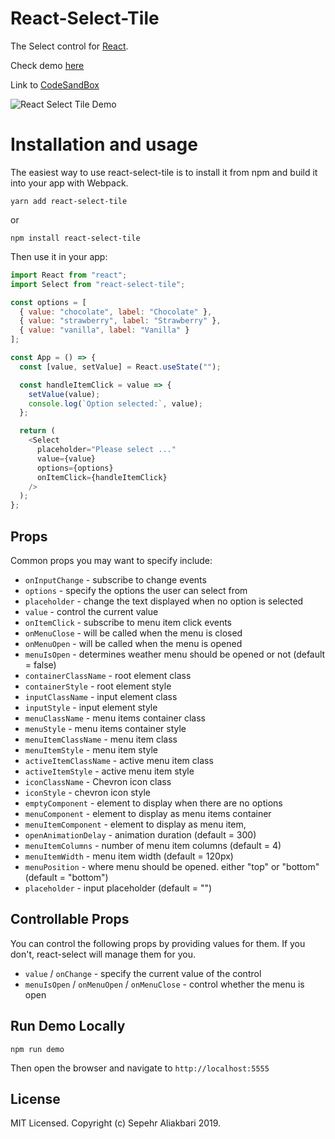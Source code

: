 # React-Select-Tile

The Select control for [React](https://reactjs.com).

Check demo [here](https://sepehr1313.github.io/react-select-tile.html)

Link to [CodeSandBox](https://codesandbox.io/s/react-select-tile-918u4)

![React Select Tile Demo](http://g.recordit.co/CgKLsLh2TH.gif)

# Installation and usage

The easiest way to use react-select-tile is to install it from npm and build it into your app with Webpack.

```
yarn add react-select-tile
```

or

```
npm install react-select-tile
```

Then use it in your app:

```js
import React from "react";
import Select from "react-select-tile";

const options = [
  { value: "chocolate", label: "Chocolate" },
  { value: "strawberry", label: "Strawberry" },
  { value: "vanilla", label: "Vanilla" }
];

const App = () => {
  const [value, setValue] = React.useState("");

  const handleItemClick = value => {
    setValue(value);
    console.log(`Option selected:`, value);
  };

  return (
    <Select
      placeholder="Please select ..."
      value={value}
      options={options}
      onItemClick={handleItemClick}
    />
  );
};
```

## Props

Common props you may want to specify include:

- `onInputChange` - subscribe to change events
- `options` - specify the options the user can select from
- `placeholder` - change the text displayed when no option is selected
- `value` - control the current value
- `onItemClick` - subscribe to menu item click events
- `onMenuClose` - will be called when the menu is closed
- `onMenuOpen` - will be called when the menu is opened
- `menuIsOpen` - determines weather menu should be opened or not (default = false)
- `containerClassName` - root element class
- `containerStyle` - root element style
- `inputClassName` - input element class
- `inputStyle` - input element style
- `menuClassName` - menu items container class
- `menuStyle` - menu items container style
- `menuItemClassName` - menu item class
- `menuItemStyle` - menu item style
- `activeItemClassName` - active menu item class
- `activeItemStyle` - active menu item style
- `iconClassName` - Chevron icon class
- `iconStyle` - chevron icon style
- `emptyComponent` - element to display when there are no options
- `menuComponent` - element to display as menu items container
- `menuItemComponent` - element to display as menu item,
- `openAnimationDelay` - animation duration (default = 300)
- `menuItemColumns` - number of menu item columns (default = 4)
- `menuItemWidth` - menu item width (default = 120px)
- `menuPosition` - where menu should be opened. either "top" or "bottom" (default = "bottom")
- `placeholder` - input placeholder (default = "")

## Controllable Props

You can control the following props by providing values for them. If you don't, react-select will manage them for you.

- `value` / `onChange` - specify the current value of the control
- `menuIsOpen` / `onMenuOpen` / `onMenuClose` - control whether the menu is open

## Run Demo Locally

`npm run demo`

Then open the browser and navigate to `http://localhost:5555`

## License

MIT Licensed. Copyright (c) Sepehr Aliakbari 2019.
